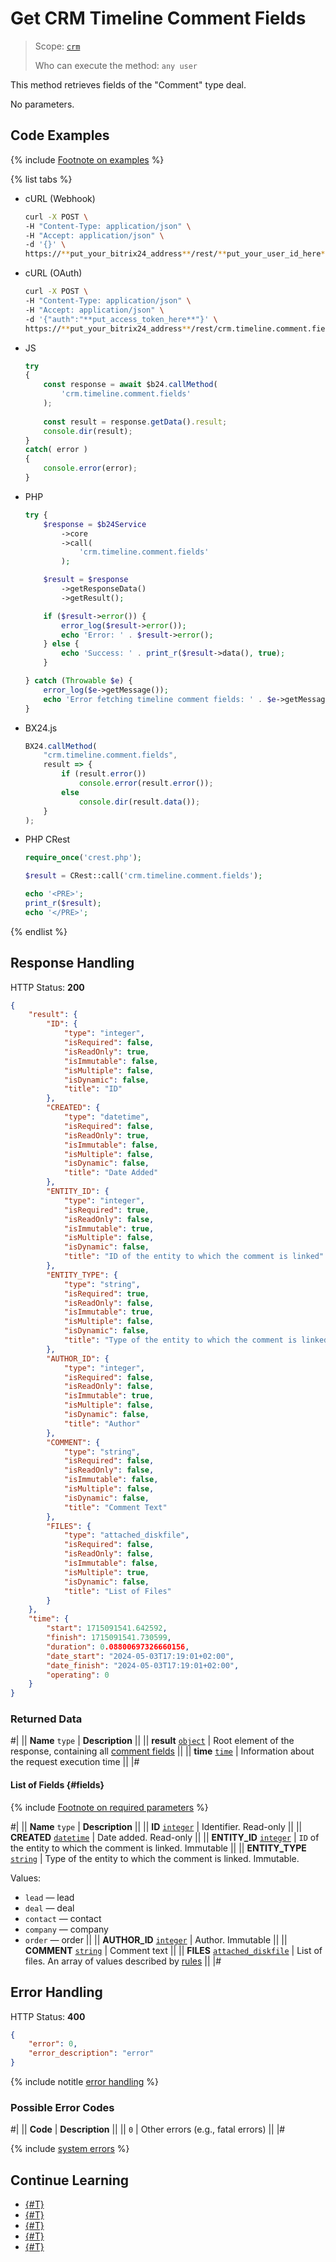 # Get CRM Timeline Comment Fields

> Scope: [`crm`](../../../scopes/permissions.md)
>
> Who can execute the method: `any user`

This method retrieves fields of the "Comment" type deal.

No parameters.

## Code Examples

{% include [Footnote on examples](../../../../_includes/examples.md) %}

{% list tabs %}

- cURL (Webhook)

    ```bash
    curl -X POST \
    -H "Content-Type: application/json" \
    -H "Accept: application/json" \
    -d '{}' \
    https://**put_your_bitrix24_address**/rest/**put_your_user_id_here**/**put_your_webhook_here**/crm.timeline.comment.fields
    ```

- cURL (OAuth)

    ```bash
    curl -X POST \
    -H "Content-Type: application/json" \
    -H "Accept: application/json" \
    -d '{"auth":"**put_access_token_here**"}' \
    https://**put_your_bitrix24_address**/rest/crm.timeline.comment.fields
    ```

- JS

    ```js
    try
    {
    	const response = await $b24.callMethod(
    		'crm.timeline.comment.fields'
    	);
    	
    	const result = response.getData().result;
    	console.dir(result);
    }
    catch( error )
    {
    	console.error(error);
    }
    ```

- PHP

    ```php
    try {
        $response = $b24Service
            ->core
            ->call(
                'crm.timeline.comment.fields'
            );
    
        $result = $response
            ->getResponseData()
            ->getResult();
    
        if ($result->error()) {
            error_log($result->error());
            echo 'Error: ' . $result->error();
        } else {
            echo 'Success: ' . print_r($result->data(), true);
        }
    
    } catch (Throwable $e) {
        error_log($e->getMessage());
        echo 'Error fetching timeline comment fields: ' . $e->getMessage();
    }
    ```

- BX24.js

    ```js
    BX24.callMethod(
        "crm.timeline.comment.fields",
        result => {
            if (result.error())
                console.error(result.error());
            else
                console.dir(result.data());
        }
    );
    ```

- PHP CRest

    ```php
    require_once('crest.php');

    $result = CRest::call('crm.timeline.comment.fields');

    echo '<PRE>';
    print_r($result);
    echo '</PRE>';
    ```

{% endlist %}

## Response Handling

HTTP Status: **200**

```json
{
    "result": {
        "ID": {
            "type": "integer",
            "isRequired": false,
            "isReadOnly": true,
            "isImmutable": false,
            "isMultiple": false,
            "isDynamic": false,
            "title": "ID"
        },
        "CREATED": {
            "type": "datetime",
            "isRequired": false,
            "isReadOnly": true,
            "isImmutable": false,
            "isMultiple": false,
            "isDynamic": false,
            "title": "Date Added"
        },
        "ENTITY_ID": {
            "type": "integer",
            "isRequired": true,
            "isReadOnly": false,
            "isImmutable": true,
            "isMultiple": false,
            "isDynamic": false,
            "title": "ID of the entity to which the comment is linked"
        },
        "ENTITY_TYPE": {
            "type": "string",
            "isRequired": true,
            "isReadOnly": false,
            "isImmutable": true,
            "isMultiple": false,
            "isDynamic": false,
            "title": "Type of the entity to which the comment is linked"
        },
        "AUTHOR_ID": {
            "type": "integer",
            "isRequired": false,
            "isReadOnly": false,
            "isImmutable": true,
            "isMultiple": false,
            "isDynamic": false,
            "title": "Author"
        },
        "COMMENT": {
            "type": "string",
            "isRequired": false,
            "isReadOnly": false,
            "isImmutable": false,
            "isMultiple": false,
            "isDynamic": false,
            "title": "Comment Text"
        },
        "FILES": {
            "type": "attached_diskfile",
            "isRequired": false,
            "isReadOnly": false,
            "isImmutable": false,
            "isMultiple": true,
            "isDynamic": false,
            "title": "List of Files"
        }
    },
    "time": {
        "start": 1715091541.642592,
        "finish": 1715091541.730599,
        "duration": 0.08800697326660156,
        "date_start": "2024-05-03T17:19:01+02:00",
        "date_finish": "2024-05-03T17:19:01+02:00",
        "operating": 0
    }
}
```

### Returned Data

#|
|| **Name**
`type` | **Description** ||
|| **result**
[`object`](../../../data-types.md) | Root element of the response, containing all [comment fields](#fields) ||
|| **time**
[`time`](../../../data-types.md) | Information about the request execution time ||
|#

#### List of Fields {#fields}

{% include [Footnote on required parameters](../../../../_includes/required.md) %}

#|
|| **Name**
`type` | **Description** ||
|| **ID**
[`integer`](../../../data-types.md) | Identifier. Read-only ||
|| **CREATED**
[`datetime`](../../../data-types.md) | Date added. Read-only ||
|| **ENTITY_ID**
[`integer`](../../../data-types.md) | `ID` of the entity to which the comment is linked. Immutable ||
|| **ENTITY_TYPE**
[`string`](../../../data-types.md) | Type of the entity to which the comment is linked. Immutable.

Values:

- `lead` — lead
- `deal` — deal
- `contact` — contact
- `company` — company
- `order` — order
  ||
|| **AUTHOR_ID**
[`integer`](../../../data-types.md) | Author. Immutable ||
|| **COMMENT**
[`string`](../../../data-types.md) | Comment text ||
|| **FILES**
[`attached_diskfile`](../../../data-types.md) | List of files. An array of values described by [rules](../../../files/how-to-upload-files.md) ||
|#

## Error Handling

HTTP Status: **400**

```json
{
    "error": 0,
    "error_description": "error"
}
```

{% include notitle [error handling](../../../../_includes/error-info.md) %}

### Possible Error Codes

#|
|| **Code** | **Description** ||
|| `0` | Other errors (e.g., fatal errors) ||
|#

{% include [system errors](../../../../_includes/system-errors.md) %}

## Continue Learning 

- [{#T}](./crm-timeline-comment-add.md)
- [{#T}](./crm-timeline-comment-update.md)
- [{#T}](./crm-timeline-comment-get.md)
- [{#T}](./crm-timeline-comment-list.md)
- [{#T}](./crm-timeline-comment-delete.md)